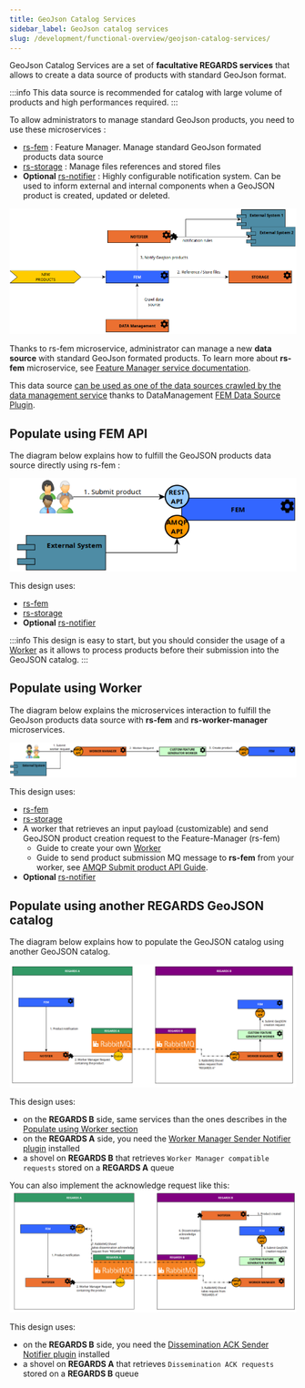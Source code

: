 ```yaml
---
title: GeoJson Catalog Services
sidebar_label: GeoJson catalog services
slug: /development/functional-overview/geojson-catalog-services/
---
```


GeoJson Catalog Services are a set of **facultative REGARDS services** that allows to create a data source of products
with standard GeoJson format.

:::info
This data source is recommended for catalog with large volume of products and high performances required.
:::

To allow administrators to manage standard GeoJson products, you need to use these microservices :

- [rs-fem](../../development/services/fem/overview.md) : Feature Manager. Manage standard GeoJson formated products data
  source
- [rs-storage](../../development/services/storage/overview.md) : Manage files references and stored files
- **Optional** [rs-notifier](../../development/services/notifier/overview.md) : Highly configurable notification system.
  Can be
  used to inform external and internal components when a GeoJSON product is created, updated or deleted.

![](img/fem_workflow.png)

Thanks to rs-fem microservice, administrator can manage a new **data source** with standard GeoJson formated products.
To learn more about **rs-fem** microservice,
see [Feature Manager service documentation](../../development/services/fem/overview.md).

This data
source [can be used as one of the data sources crawled by the data management service](02-meta-catalog-services.md)
thanks to DataManagement [FEM Data Source Plugin](../../development/services/dam/plugins/overview.md).

## Populate using FEM API

The diagram below explains how to fulfill the GeoJSON products data source directly using rs-fem :

![](img/fem_workflow_direct.png)

This design uses:

- [rs-fem](../../development/services/fem/overview.md)
- [rs-storage](../../development/services/storage/overview.md)
- **Optional** [rs-notifier](../../development/services/notifier/overview.md)

:::info
This design is easy to start, but you should consider the usage of a [Worker](#populate-using-worker) as it allows to
process products before their submission into the GeoJSON catalog.
:::

## Populate using Worker

The diagram below explains the microservices interaction to fulfill the GeoJson products data source with **rs-fem**
and **rs-worker-manager** microservices.

![](img/fem_workflow_advanced.png)

This design uses:

- [rs-fem](../../development/services/fem/overview.md)
- [rs-storage](../../development/services/storage/overview.md)
- A worker that retrieves an input payload (customizable) and send
  GeoJSON product creation request to the Feature-Manager (rs-fem)
    - Guide to create your own [Worker](../../development/services/worker-manager/overview.md)
    - Guide to send product submission MQ message to **rs-fem** from your worker,
      see [AMQP Submit product API Guide](../../development/services/fem/api-guides/amqp/amqp-publish-create-product-request.md).
- **Optional** [rs-notifier](../../development/services/notifier/overview.md)

## Populate using another REGARDS GeoJSON catalog

The diagram below explains how to populate the GeoJSON catalog using another GeoJSON catalog.

![](img/fem_workflow_regards_to_regards.png)

This design uses:

- on the **REGARDS B** side, same services than the ones describes in
  the [Populate using Worker section](#populate-using-worker)
- on the **REGARDS A** side, you need
  the [Worker Manager Sender Notifier plugin](../../development/services/notifier/plugins/recipient-sender-plugins.md#worker-manager-sender)
  installed
- a shovel on **REGARDS B** that retrieves `Worker Manager compatible requests` stored on a **REGARDS A** queue

You can also implement the acknowledge request like this:  
![](img/fem_workflow_regards_to_regards_with_ack.png)

This design uses:

- on the **REGARDS B** side, you need
  the [Dissemination ACK Sender Notifier plugin](../../development/services/notifier/plugins/recipient-sender-plugins.md#dissemination-ack-sender)
  installed
- a shovel on **REGARDS A** that retrieves `Dissemination ACK requests` stored on a **REGARDS B** queue